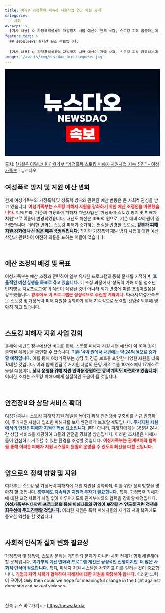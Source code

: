 ```yaml
---
title: 여가부 가정폭력 피해자 지원사업 연장 사실 공개
categories:
  - 사회
excerpt: >
  [기사 내용] ㅇ 가정폭력성폭력 재발방지 사업 예산이 전액 삭감, 스토킹 피해 급증하는데 피해 지원 예산은 …
feature_text: >
  ## seoulnews 실시간 뉴스 속보입니다.

  [기사 내용] ㅇ 가정폭력성폭력 재발방지 사업 예산이 전액 삭감, 스토킹 피해 급증하는데 피해 지원 예산은 …
image: '/assets/img/newsdao_breakingnews.jpg'
---
```


![뉴스다오 속보](/assets/img/newsdao_breakingnews.jpg)

<p>출처: <a href="https://newsdao.kr/1898" rel="dofollow">[사실은 이렇습니다] 여가부 “가정폭력·스토킹 피해자 지원사업 지속 추진” - 여성가족부</a> | 뉴스다오</p>

<h2 data-ke-size="size26">여성폭력 방지 및 지원 예산 변화</h2>

<p data-ke-size="size16">현재 여성가족부의 가정폭력 및 성폭력 방지와 관련된 예산 변동은 큰 사회적 관심을 받고 있습니다. <b><span style="color: #ee2323;">여성가족부는 스토킹 피해자 지원을 강화하기 위한 예산 조정안을 마련했습니다.</span></b> 이에 따라, 기존의 가정폭력 피해자 지원사업은 ‘가정폭력·스토킹 방지 및 피해자 지원’으로 이름이 변경되었습니다. 내년도 예산은 396억 원으로, 기존 대비 4억 원이 증가했습니다. 이러한 변화는 스토킹 피해가 증가하는 현실을 반영한 것으로, <b><span style="background-color: #21538527;">정부가 피해 지원 강화에 나선 점은 매우 긍정적입니다.</span></b> 하지만 가정폭력 재발 방지 사업에 대한 예산 삭감과 관련하여 여전히 의문을 표하는 이들이 많습니다.</p>

<p data-ke-size="size16">&nbsp;</p>

<h2 data-ke-size="size26">예산 조정의 배경 및 목표</h2>

<p data-ke-size="size16">여성가족부는 예산 조정과 관련하여 일부 유사한 프로그램의 중복 문제를 지적하며, <b><span style="color: #1a5490;">효율적인 예산 집행을 목표로 하고 있습니다.</span></b> 이 조정 과정에서 ‘성폭력 가해 아동·청소년 인지행동 치료프로그램’의 예산이 삭감된 것이 아니라 회계 변경에 따른 조정이었음을 강조했습니다. <b><span style="color: #ee2323;">향후에도 이 프로그램은 정상적으로 추진할 계획이다.</span></b> 따라서 여성가족부는 스토킹 및 가정폭력 피해 지원을 강화하기 위해 지속적으로 노력할 것임을 외부에 명확히 하고 있습니다.</p>

<p data-ke-size="size16">&nbsp;</p>

<h2 data-ke-size="size26">스토킹 피해자 지원 사업 강화</h2>

<p data-ke-size="size16">올해와 내년도 정부예산안 비교를 통해, 스토킹 피해자 지원 사업 예산이 약 10억 원이 증액될 계획임을 확인할 수 있습니다. <b><span style="color: #1a5490;">기존 14억 원에서 내년에는 약 24억 원으로 증가할 예정입니다.</span></b> 이를 통해 여성가족부는 상담 및 긴급 보호를 포함한 다양한 지원을 더욱 확대할 것입니다. 이와 함께 긴급 주거지원 사업의 운영 개소 수를 10개소에서 17개소로 늘릴 예정이며, <b><span style="background-color: #21538527;">상시 운영을 위해 지원 인력을 증원하는 등의 계획도 마련하고 있습니다.</span></b> 이러한 조치는 스토킹 피해자에게 실질적인 도움이 될 것입니다.</p>

<p data-ke-size="size16">&nbsp;</p>

<h2 data-ke-size="size26">안전장비와 상담 서비스 확대</h2>

<p data-ke-size="size16">여성가족부는 스토킹 피해자 지원 레벨을 높이기 위해 안전장비 구축비를 신규 반영하여, 주거지원 시설에 입소한 피해자를 보다 안전하게 보호할 계획입니다. <b><span style="color: #1a5490;">주거지원 시설에서의 안전은 피해자 지원의 핵심 요소입니다.</span></b> 뿐만 아니라, 피해자에게는 365일 24시간 상담 서비스를 제공하여 그들의 안전을 강화할 방침입니다. 이러한 조치들은 피해자들이 안심하고 거주할 수 있는 환경을 조성할 것입니다. <b><span style="color: #ee2323;">여성가족부는 관계부처와 협력을 통해 이러한 피해자 지원 시스템이 원활히 운영될 수 있도록 최선을 다할 것입니다.</span></b></p>

<p data-ke-size="size16">&nbsp;</p>

<h2 data-ke-size="size26">앞으로의 정책 방향 및 지원</h2>

<p data-ke-size="size16">여가부는 스토킹 및 가정폭력 피해자에 대한 지원을 강화하며, 이를 위한 정책 방향을 명확히 할 것입니다. <b><span style="color: #1a5490;">향후에도 지속적인 지원과 투자가 필요합니다.</span></b> 특히, 가정폭력 가해자에 대한 교정 치료가 차질 없이 이루어지도록 관계부처와의 협력을 강화할 예정입니다. <b><span style="background-color: #21538527;">여성가족부는 다양한 프로그램을 통해 피해자들의 권익이 보장될 수 있도록 관련 정책을 최우선에 두고 진행할 것입니다.</span></b> 이러한 지원은 폭력 피해자들의 재기와 사회 복귀에도 중요한 역할을 할 것입니다.</p>

<p data-ke-size="size16">&nbsp;</p>

<h2 data-ke-size="size26">사회적 인식과 실제 변화 필요성</h2>

<p data-ke-size="size16">가정폭력 및 성폭력, 스토킹 문제는 개인만의 문제가 아니라 사회 전체가 함께 해결해야 할 문제입니다. <b><span style="color: #1a5490;">여가부의 예산 변화와 프로그램 개선은 긍정적인 진행이지만, 더 많은 사회적 인식이 필요합니다.</span></b> 특히, 피해자 지원 시스템을 강화하고 이를 알리는 것이 중요합니다. <b><span style="color: #ee2323;">기업과 지역 사회가 협력하여 피해자에 대한 지원을 확장해야 합니다.</span></b> 이러한 노력이 모여야 Only then could we hope for meaningful change in the fight against domestic and sexual violence.</p>

<p data-ke-size="size16">&nbsp;</p> 

신속 뉴스 바로가기 👉 <a href="https://newsdao.kr" rel="dofollow">https://newsdao.kr</a>


